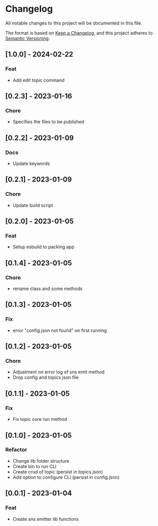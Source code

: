 # Changelog

All notable changes to this project will be documented in this file.

The format is based on [Keep a Changelog](https://keepachangelog.com/en/1.0.0/),
and this project adheres to [Semantic Versioning](https://semver.org/spec/v2.0.0.html).

## [1.0.0] - 2024-02-22

### Feat

- Add edit topic command

## [0.2.3] - 2023-01-16

### Chore

- Specifies the files to be published 

## [0.2.2] - 2023-01-09

### Docs

- Update keywords

## [0.2.1] - 2023-01-09

### Chore

- Update build script

## [0.2.0] - 2023-01-05

### Feat

- Setup esbuild to packing app

## [0.1.4] - 2023-01-05

### Chore

- rename class and some methods

## [0.1.3] - 2023-01-05

### Fix

- error "config.json not found" on first running

## [0.1.2] - 2023-01-05

### Chore

- Adjustment on error log of sns emit method
- Drop config and topics json file

## [0.1.1] - 2023-01-05

### Fix

- Fix topic core run method

## [0.1.0] - 2023-01-05

### Refactor

- Change lib folder structure
- Create bin to run CLI
- Create crud of topic (persist in topics.json)
- Add option to configure CLI (persist in config.json)

## [0.0.1] - 2023-01-04

### Feat

- Create sns emitter lib functions